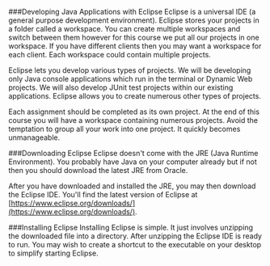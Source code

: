 ###Developing Java Applications with Eclipse
Eclipse is a universal IDE (a general purpose development environment). Eclipse stores your projects in a folder called a workspace. You can create multiple workspaces and switch between them however for this course we put all our projects in one workspace. If you have different clients then you may want a workspace for each client. Each workspace could contain multiple projects.

Eclipse lets you develop various types of projects. We will be developing only Java console applications which run in the terminal or Dynamic Web projects. We will also develop JUnit test projects within our existing applications. Eclipse allows you to create numerous other types of projects.

Each assignment should be completed as its own project. At the end of this course you will have a workspace containing numerous projects. Avoid the temptation to group all your work into one project. It quickly becomes unmanageable.

###Downloading Eclipse
Eclipse doesn't come with the JRE (Java Runtime Environment). You probably have Java on your computer already but if not then you should download the latest JRE from Oracle.

After you have downloaded and installed the JRE, you may then download the Eclipse IDE. You'll find the latest version of Eclipse at [https://www.eclipse.org/downloads/](https://www.eclipse.org/downloads/).  

###Installing Eclipse
Installing Eclipse is simple. It just involves unzipping the downloaded file into a directory. After unzipping the Eclipse IDE is ready to run. You may wish to create a shortcut to the executable on your desktop to simplify starting Eclipse.